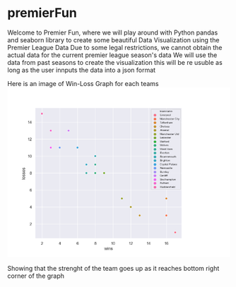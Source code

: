 # premierFun

Welcome to Premier Fun, where we will play around with 
Python pandas and seaborn library to create some beautiful 
Data Visualization using the Premier League Data
Due to some legal restrictions, we cannot obtain the actual data for 
the current premier league season's data
We will use the data from past seasons to create the visualization
this will be re usuble as long as the user innputs the data into a json format 

Here is an image of Win-Loss Graph for each teams 
![win-loss ratio graph epl](output.png)

Showing that the strenght of the team goes up as it reaches bottom right corner of the graph
